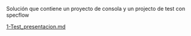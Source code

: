 Solución que contiene un proyecto de consola y un projecto de test con specflow

[1-Test_presentacion.md](test)
